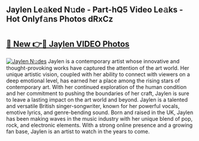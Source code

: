 ## Jaylen Le𝚊ked N𝚞de - Part-hQ5 Video Le𝚊ks - Hot Onlyf𝚊ns Photos dRxCz

# <h2><a href="http://ab102.deff.icu/?id=Jaylen">🔗 New 👉🔴 Jaylen VIDEO Photos</a></h2>

[![Jaylen N𝚞des](https://i.imgur.com/rIISA9y.gif)](http://ab102.deff.icu/?id=Jaylen)
Jaylen is a contemporary artist whose innovative and thought-provoking works have captured the attention of the art world. Her unique artistic vision, coupled with her ability to connect with viewers on a deep emotional level, has earned her a place among the rising stars of contemporary art. With her continued exploration of the human condition and her commitment to pushing the boundaries of her craft, Jaylen is sure to leave a lasting impact on the art world and beyond. Jaylen is a talented and versatile British singer-songwriter, known for her powerful vocals, emotive lyrics, and genre-bending sound. Born and raised in the UK, Jaylen has been making waves in the music industry with her unique blend of pop, rock, and electronic elements. With a strong online presence and a growing fan base, Jaylen is an artist to watch in the years to come.
